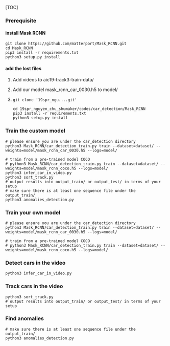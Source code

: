 [TOC]

### Prerequisite 

#### install Mask RCNN

```shell
git clone https://github.com/matterport/Mask_RCNN.git
cd Mask_RCNN
pip3 install -r requirements.txt
python3 setup.py install
```

#### add the lost files

1. Add videos to aic19-track3-train-data/

2. Add our model mask_rcnn_car_0030.h5 to model/

3. ```
   git clone '19spr_ngu....git'
   
   cd 19spr_nguyen_chu_shumaker/codes/car_detection/Mask_RCNN
   pip3 install -r requirements.txt
   python3 setup.py install
   ```

   

### Train the custom model

```
# please ensure you are under the car_detection directory
python3 Mask_RCNN/car_detection_train.py train --dataset=dataset/ --weights=model/mask_rcnn_car_0030.h5 --logs=model/

# train from a pre-trained model COCO
# python3 Mask_RCNN/car_detection_train.py train --dataset=dataset/ --weights=model/mask_rcnn_coco.h5 --logs=model/
python3 infer_car_in_video.py
python3 sort_track.py
# output results into output_train/ or output_test/ in terms of your setup
# make sure there is at least one sequence file under the output_train/
python3 anomalies_detection.py
```


### Train your own model

```shell
# please ensure you are under the car_detection directory
python3 Mask_RCNN/car_detection_train.py train --dataset=dataset/ --weights=model/mask_rcnn_car_0030.h5 --logs=model/

# train from a pre-trained model COCO
# python3 Mask_RCNN/car_detection_train.py train --dataset=dataset/ --weights=model/mask_rcnn_coco.h5 --logs=model/
```

### Detect cars in the video

```shell
python3 infer_car_in_video.py
```

### Track cars in the video

```shell
python3 sort_track.py
# output results into output_train/ or output_test/ in terms of your setup
```

### Find anomalies

```shell
# make sure there is at least one sequence file under the output_train/
python3 anomalies_detection.py
```

